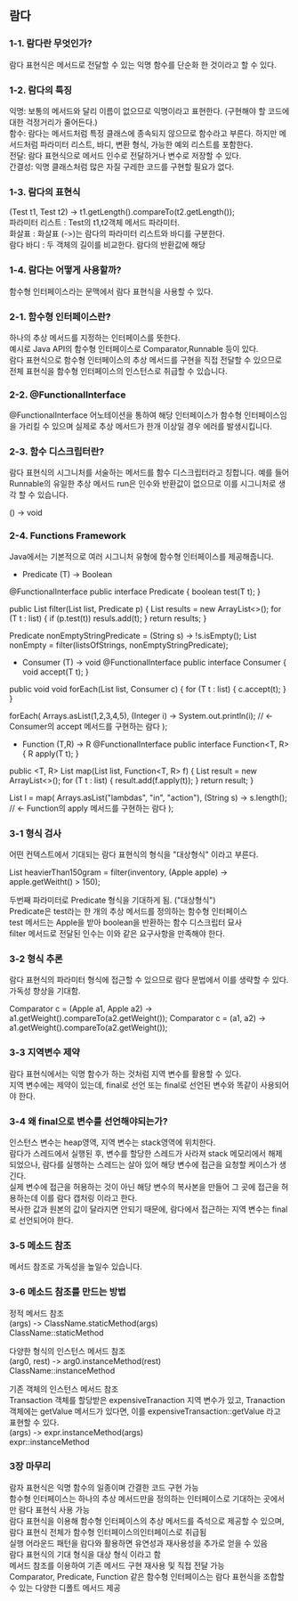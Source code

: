 ## 람다<br>
### 1-1. 람다란 무엇인가?<br>
람다 표현식은 메서드로 전달할 수 있는 익명 함수를 단순화 한 것이라고 할 수 있다.<br>

### 1-2. 람다의 특징<br>
익명: 보통의 메서드와 달리 이름이 없으므로 익명이라고 표현한다. (구현해야 할 코드에 대한 걱정거리가 줄어든다.)<br>
함수: 람다는 메서드처럼 특정 클래스에 종속되지 않으므로 함수라고 부른다. 하지만 메서드처럼 파라미터 리스트, 바디, 변환 형식, 가능한 예외 리스트를 포함한다.<br>
전달: 람다 표현식으로 메서드 인수로 전달하거나 변수로 저장할 수 있다.<br>
간결성: 익명 클래스처럼 많은 자질 구레한 코드를 구현할 필요가 없다.<br>

### 1-3. 람다의 표현식<br>
(Test t1, Test t2) -> t1.getLength().compareTo(t2.getLength());<br>
파라미터 리스트 : Test의 t1,t2객체 메서드 파라미터.<br>
화살표 : 화살표 (->)는 람다의 파라미터 리스트와 바디를 구분한다.<br>
람다 바디 : 두 객체의 길이를 비교한다. 람다의 반환값에 해당<br>

### 1-4. 람다는 어떻게 사용할까?<br>
함수형 인터페이스라는 문맥에서 람다 표현식을 사용할 수 있다.<br>

### 2-1. 함수형 인터페이스란?<br>
하나의 추상 메서드를 지정하는 인터페이스를 뜻한다.<br>
예시로 Java API의 함수형 인터페이스로 Comparator,Runnable 등이 있다.<br>
람다 표현식으로 함수형 인터페이스의 추상 메서드를 구현을 직접 전달할 수 있으므로 전체 표현식을 함수형 인터페이스의 인스턴스로 취급할 수 있습니다.<br>

### 2-2. @FunctionalInterface<br>
@FunctionalInterface 어노테이션을 통하여 해당 인터페이스가 함수형 인터페이스임을 가리킬 수 있으며 실제로 추상 메서드가 한개 이상일 경우 에러를 발생시킵니다.<br>

### 2-3. 함수 디스크립터란?
람다 표현식의 시그니처를 서술하는 메서드를 함수 디스크립터라고 칭합니다.
예를 들어 Runnable의 유일한 추상 메서드 run은 인수와 반환값이 없으므로 이를 시그니처로 생각 할 수 있습니다.

() -> void

### 2-4. Functions Framework
Java에서는 기본적으로 여러 시그니처 유형에 함수형 인터페이스를 제공해줍니다.

- Predicate
(T) -> Boolean

@FunctionalInterface
public interface Predicate<T> {
	boolean test(T t);
}

public <T> List<T> filter(List<T> list, Predicate<T> p) {
    List<T> results = new ArrayList<>();
    for (T t : list) {
        if (p.test(t))
          resuls.add(t);
    }
    return results;
}

Predicate<String> nonEmptyStringPredicate = (String s) -> !s.isEmpty();
List<String> nonEmpty = filter(listsOfStrings, nonEmptyStringPredicate);

- Consumer
(T) -> void
@FunctionalInterface
public interface Consumer<T> {
	void accept(T t);
}

public void <T> void forEach(List<T> list, Consumer<T> c) {
    for (T t : list) {
        c.accept(t);
    }
}

forEach(
  Arrays.asList(1,2,3,4,5),
  (Integer i) -> System.out.println(i); // <- Consumer의 accept 메서드를 구현하는 람다
);

- Function
(T,R) -> R
@FunctionalInterface
public interface Function<T, R> {
	R apply(T t);
}

public <T, R> List<R> map(List<T> list, Function<T, R> f) {
    List<R> result = new ArrayList<>();
    for (T t : list) {
        result.add(f.apply(t));
    }
    return result;
}

List<Integer> l = map(
    Arrays.asList("lambdas", "in", "action"),
    (String s) -> s.length(); // <- Function의 apply 메서드를 구현하는 람다
);

### 3-1 형식 검사
어떤 컨텍스트에서 기대되는 람다 표현식의 형식을 "대상형식" 이라고 부른다.<br>

List<Apple> heavierThan150gram = 
    filter(inventory, (Apple apple) -> apple.getWeitht() > 150);

두번째 파라미터로 Predicate 형식을 기대하게 됨. ("대상형식")<br>
Predicate은 test라는 한 개의 추상 메서드를 정의하는 함수형 인터페이스<br>
test 메서드는 Apple을 받아 boolean을 반환하는 함수 디스크립터 묘사<br>
filter 메서드로 전달된 인수는 이와 같은 요구사항을 만족해야 한다.<br>

### 3-2 형식 추론
람다 표현식의 파라미터 형식에 접근할 수 있으므로 람다 문법에서 이를 생략할 수 있다.<br>
가독성 향상을 기대함.<br>

Comparator<Apple> c =
        (Apple a1, Apple a2) -> a1.getWeight().compareTo(a2.getWeight());
Comparator<Apple> c =
        (a1, a2) -> a1.getWeight().compareTo(a2.getWeight());
        
### 3-3 지역변수 제약
람다 표현식에서는 익명 함수가 하는 것처럼 지역 변수를 활용할 수 있다.<br>
지역 변수에는 제약이 있는데, final로 선언 또는 final로 선언된 변수와 똑같이 사용되어야 한다.<br>

### 3-4 왜 final으로 변수를 선언해야되는가?
인스턴스 변수는 heap영역, 지역 변수는 stack영역에 위치한다.<br>
람다가 스레드에서 실행된 후, 변수를 할당한 스레드가 사라져 stack 메모리에서 해제되었으나, 람다를 실행하는 스레드는 살아 있어 해당 변수에 접근을 요청할 케이스가 생긴다.<br>
실제 변수에 접근을 허용하는 것이 아닌 해당 변수의 복사본을 만들어 그 곳에 접근을 허용하는데 이를 람다 캡처링 이라고 한다.<br>
복사한 값과 원본의 값이 달라지면 안되기 때문에, 람다에서 접근하는 지역 변수는 final로 선언되어야 한다.<br>

### 3-5 메소드 참조
메서드 참조로 가독성을 높일수 있습니다.<br>

### 3-6 메소드 참조를 만드는 방법
정적 메서드 참조<br>
(args) -> ClassName.staticMethod(args)<br>
ClassName::staticMethod<br>

다양한 형식의 인스턴스 메서드 참조<br>
(arg0, rest) -> arg0.instanceMethod(rest)<br>
ClassName::instanceMethod<br>

기존 객체의 인스턴스 메서드 참조<br>
Transaction 객체를 할당받은 expensiveTranaction 지역 변수가 있고, Tranaction 객체에는 getValue 메서드가 있다면, 이를 expensiveTransaction::getValue 라고 표현할 수 있다.<br>
(args) -> expr.instanceMethod(args)<br>
expr::instanceMethod<br>

### 3장 마무리
람자 표현식은 익명 함수의 일종이며 간결한 코드 구현 가능<br>
함수형 인터페이스는 하나의 추상 메서드만을 정의하는 인터페이스로 기대하는 곳에서만 람다 표현식 사용 가능<br>
람다 표현식을 이용해 함수형 인터페이스의 추상 메서드를 즉석으로 제공할 수 있으며, 람다 표현식 전체가 함수형 인터페이스의인터페이스로 취급됨<br>
실행 어라운드 패턴을 람다와 활용하면 유연성과 재사용성을 추가로 얻을 수 있음<br>
람다 표현식의 기대 형식을 대상 형식 이라고 함<br>
메서드 참조를 이용하여 기존 메서드 구현 재사용 및 직접 전달 가능<br>
Comparator, Predicate, Function 같은 함수형 인터페이스는 람다 표현식을 조합할 수 있는 다양한 디폴트 메서드 제공<br>
